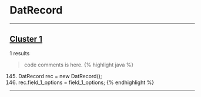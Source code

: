 # DatRecord

***

## [Cluster 1](./1)
1 results
> code comments is here.
{% highlight java %}
145. DatRecord rec = new DatRecord();
147. rec.field_1_options = field_1_options;
{% endhighlight %}

***

